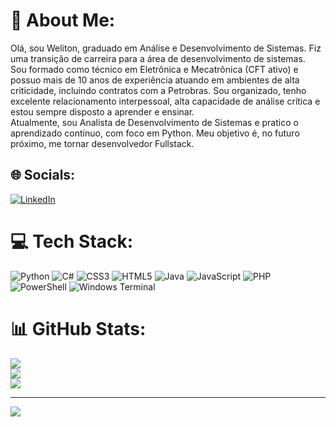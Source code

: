# 💫 About Me:
Olá, sou Weliton, graduado em Análise e Desenvolvimento de Sistemas. Fiz uma transição de carreira para a área de desenvolvimento de sistemas.<br>Sou formado como técnico em Eletrônica e Mecatrônica (CFT ativo) e possuo mais de 10 anos de experiência atuando em ambientes de alta criticidade, incluindo contratos com a Petrobras. Sou organizado, tenho excelente relacionamento interpessoal, alta capacidade de análise crítica e estou sempre disposto a aprender e ensinar.<br>Atualmente, sou Analista de Desenvolvimento de Sistemas e pratico o aprendizado contínuo, com foco em Python. Meu objetivo é, no futuro próximo, me tornar desenvolvedor Fullstack.


## 🌐 Socials:
[![LinkedIn](https://img.shields.io/badge/LinkedIn-%230077B5.svg?logo=linkedin&logoColor=white)](https://linkedin.com/in/welitonrangel) 

# 💻 Tech Stack:
![Python](https://img.shields.io/badge/python-3670A0?style=for-the-badge&logo=python&logoColor=ffdd54) ![C#](https://img.shields.io/badge/c%23-%23239120.svg?style=for-the-badge&logo=csharp&logoColor=white) ![CSS3](https://img.shields.io/badge/css3-%231572B6.svg?style=for-the-badge&logo=css3&logoColor=white) ![HTML5](https://img.shields.io/badge/html5-%23E34F26.svg?style=for-the-badge&logo=html5&logoColor=white) ![Java](https://img.shields.io/badge/java-%23ED8B00.svg?style=for-the-badge&logo=openjdk&logoColor=white) ![JavaScript](https://img.shields.io/badge/javascript-%23323330.svg?style=for-the-badge&logo=javascript&logoColor=%23F7DF1E) ![PHP](https://img.shields.io/badge/php-%23777BB4.svg?style=for-the-badge&logo=php&logoColor=white) ![PowerShell](https://img.shields.io/badge/PowerShell-%235391FE.svg?style=for-the-badge&logo=powershell&logoColor=white) ![Windows Terminal](https://img.shields.io/badge/Windows%20Terminal-%234D4D4D.svg?style=for-the-badge&logo=windows-terminal&logoColor=white)
# 📊 GitHub Stats:
![](https://github-readme-stats.vercel.app/api?username=welitonrangel&theme=default&hide_border=false&include_all_commits=false&count_private=false)<br/>
![](https://github-readme-streak-stats.herokuapp.com/?user=welitonrangel&theme=default&hide_border=false)<br/>
![](https://github-readme-stats.vercel.app/api/top-langs/?username=welitonrangel&theme=default&hide_border=false&include_all_commits=false&count_private=false&layout=compact)

---
[![](https://visitcount.itsvg.in/api?id=welitonrangel&icon=0&color=0)](https://visitcount.itsvg.in)

<!-- Proudly created with GPRM ( https://gprm.itsvg.in ) -->
